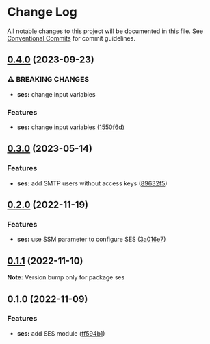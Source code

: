 # Change Log

All notable changes to this project will be documented in this file.
See [Conventional Commits](https://conventionalcommits.org) for commit guidelines.

## [0.4.0](https://github.com/aldra-consulting/infrastructure-modules/compare/ses@0.3.0...ses@0.4.0) (2023-09-23)


### ⚠ BREAKING CHANGES

* **ses:** change input variables

### Features

* **ses:** change input variables ([1550f6d](https://github.com/aldra-consulting/infrastructure-modules/commit/1550f6d7bd3f0f6097bc98638c8b01266dda719b))



## [0.3.0](https://github.com/aldra-consulting/infrastructure-modules/compare/ses@0.2.0...ses@0.3.0) (2023-05-14)


### Features

* **ses:** add SMTP users without access keys ([89632f5](https://github.com/aldra-consulting/infrastructure-modules/commit/89632f538aeb595897244db5b41ab759c818b501))



## [0.2.0](https://github.com/aldra-consulting/infrastructure-modules/compare/ses@0.1.1...ses@0.2.0) (2022-11-19)


### Features

* **ses:** use SSM parameter to configure SES ([3a016e7](https://github.com/aldra-consulting/infrastructure-modules/commit/3a016e71ae05bc48c1a4c5f124b94df9e7d1e1ec))



## [0.1.1](https://github.com/aldra-consulting/infrastructure-modules/compare/ses@0.1.0...ses@0.1.1) (2022-11-10)

**Note:** Version bump only for package ses





## 0.1.0 (2022-11-09)


### Features

* **ses:** add SES module ([ff594b1](https://github.com/aldra-consulting/infrastructure-modules/commit/ff594b194a9f72912e7ed4be14709dd6da6e7fa2))
